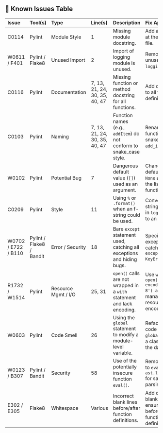 ## 🧾 Known Issues Table

| Issue | Tool(s) | Type | Line(s) | Description | Fix Approach |
|:------|:---------|:------|:--------|:-------------|:--------------|
| C0114 | Pylint | Module Style | 1 | Missing module docstring. | Add a docstring at the top of the file. |
| W0611 / F401 | Pylint / Flake8 | Unused Import | 2 | Import of logging module is unused. | Remove the unused `import logging` line. |
| C0116 | Pylint | Documentation | 7, 13, 21, 24, 30, 35, 40, 47 | Missing function or method docstring for all functions. | Add docstrings to all function definitions. |
| C0103 | Pylint | Naming | 7, 13, 21, 24, 30, 35, 40, 47 | Function names (e.g., `addItem`) do not conform to snake_case style. | Rename all functions to use snake_case (e.g., `add_item`). |
| W0102 | Pylint | Potential Bug | 7 | Dangerous default value (`[]`) used as an argument. | Change the default value to `None` and initialize the list inside the function. |
| C0209 | Pylint | Style | 11 | Using `%` or `.format()` when an f-string could be used. | Convert the string formatting in `logs.append()` to an f-string. |
| W0702 / E722 / B110 | Pylint / Flake8 / Bandit | Error / Security | 18 | Bare `except` statement used, catching all exceptions and hiding bugs. | Specify the exception type to catch (e.g., `except KeyError:`). |
| R1732 / W1514 | Pylint | Resource Mgmt / I/O | 25, 31 | `open()` calls are not wrapped in a `with` statement and lack encoding. | Use `with open(..., encoding='utf-8') as f:` to manage resources and encoding. |
| W0603 | Pylint | Code Smell | 26 | Using the `global` statement to modify a module-level variable. | Refactor the code to avoid `global` (e.g., use a class or return the data). |
| W0123 / B307 | Pylint / Bandit | Security | 58 | Use of the potentially insecure function `eval()`. | Remove the call to `eval()` or use `ast.literal_eval` for safe literal parsing. |
| E302 / E305 | Flake8 | Whitespace | Various | Incorrect blank lines before/after function definitions. | Add or adjust blank lines to ensure 2 lines before and after function definitions. |
